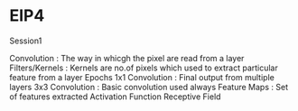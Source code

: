 # EIP4
Session1

Convolution : The way in whicgh the pixel are read from a layer
Filters/Kernels : Kernels are no.of pixels which used to extract particular feature from a layer
Epochs
1x1 Convolution : Final output from multiple layers
3x3 Convolution : Basic convolution used always
Feature Maps : Set of features extracted
Activation Function
Receptive Field
